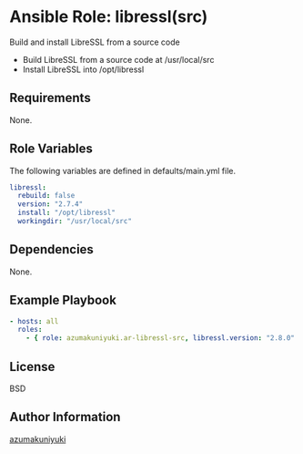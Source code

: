 Ansible Role: libressl(src)
================================================================================
Build and install LibreSSL from a source code

- Build LibreSSL from a source code at /usr/local/src
- Install LibreSSL into /opt/libressl

Requirements
--------------------------------------------------------------------------------
None.

Role Variables
--------------------------------------------------------------------------------
The following variables are defined in defaults/main.yml file.

```yaml
libressl:
  rebuild: false
  version: "2.7.4"
  install: "/opt/libressl"
  workingdir: "/usr/local/src"
```

Dependencies
--------------------------------------------------------------------------------
None.

Example Playbook
--------------------------------------------------------------------------------
```yaml
- hosts: all
  roles:
    - { role: azumakuniyuki.ar-libressl-src, libressl.version: "2.8.0" }
```

License
--------------------------------------------------------------------------------
BSD

Author Information
--------------------------------------------------------------------------------
[azumakuniyuki](https://nyaan.jp/)

